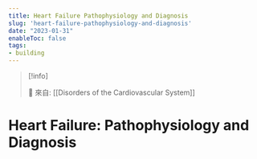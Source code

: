 ```yaml
---
title: Heart Failure Pathophysiology and Diagnosis
slug: 'heart-failure-pathophysiology-and-diagnosis'
date: "2023-01-31"
enableToc: false
tags:
- building
---
```


> [!info]
>
> 🌱 來自: [[Disorders of the Cardiovascular System]]

# Heart Failure: Pathophysiology and Diagnosis

